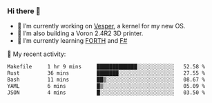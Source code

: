 ### Hi there 👋

<!--
**berkus/berkus** is a ✨ _special_ ✨ repository because its `README.md` (this file) appears on your GitHub profile.

Here are some ideas to get you started:

- 🔭 I’m currently working on ...
- 🌱 I’m currently learning ...
- 👯 I’m looking to collaborate on ...
- 🤔 I’m looking for help with ...
- 💬 Ask me about ...
- 📫 How to reach me: ...
- 😄 Pronouns: ...
- ⚡ Fun fact: ...
-->

- 🔭 I’m currently working on [Vesper](https://github.com/metta-systems/vesper), a kernel for my new OS.
- 🔭 I’m also building a Voron 2.4R2 3D printer.
- 🌱 I’m currently learning [FORTH](http://forth.com/starting-forth/) and [F#](https://fsharpforfunandprofit.com/)

💼 My recent activity:

<!--START_SECTION:waka-->

```txt
Makefile     1 hr 9 mins     █████████████░░░░░░░░░░░░   52.58 %
Rust         36 mins         ███████░░░░░░░░░░░░░░░░░░   27.55 %
Bash         11 mins         ██▒░░░░░░░░░░░░░░░░░░░░░░   08.67 %
YAML         6 mins          █▒░░░░░░░░░░░░░░░░░░░░░░░   05.09 %
JSON         4 mins          █░░░░░░░░░░░░░░░░░░░░░░░░   03.50 %
```

<!--END_SECTION:waka-->
